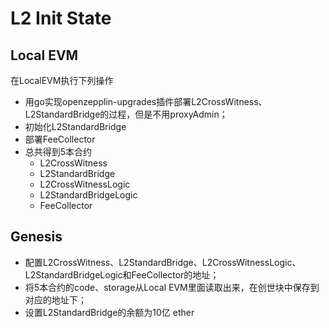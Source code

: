 # L2 Init State

## Local EVM

在LocalEVM执行下列操作

- 用go实现openzepplin-upgrades插件部署L2CrossWitness、L2StandardBridge的过程，但是不用proxyAdmin；
- 初始化L2StandardBridge
- 部署FeeCollector
- 总共得到5本合约
    - L2CrossWitness
    - L2StandardBridge
    - L2CrossWitnessLogic
    - L2StandardBridgeLogic
    - FeeCollector

## Genesis

- 配置L2CrossWitness、L2StandardBridge、L2CrossWitnessLogic、L2StandardBridgeLogic和FeeCollector的地址；
- 将5本合约的code、storage从Local EVM里面读取出来，在创世块中保存到对应的地址下；
- 设置L2StandardBridge的余额为10亿 ether
